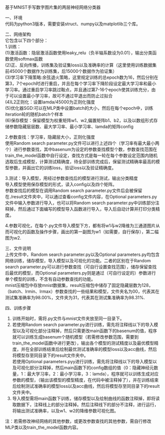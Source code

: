 基于MNIST手写数字图片集的两层神经网络分类器  

一、环境  
代码为python3版本，需要安装struct、numpy以及matplotlib三个库。  

二、网络架构  
 它包含以下四个部分：    
 1.训练：  
  (1)激活函数：隐层激活函数使用leaky_relu（负半轴系数设为0.01），输出分类函数使用softmax函数  
  (2)正、反向传播，训练集及验证集loss以及准确率的计算（这里使用训练数据集前45000个数据作为训练集，后15000个数据作为验证集）  
  (3)学习率下降策略:余弦退火策略，这里规定训练的总epoch数为16，然后分别在第3，7个epoch时进行重启，并且在每个学习率下降阶段设定最大学习率和最小学习率。通过重启学习率跳过鞍点，并且通过第7-16个epoch使其训练充分，由于可以设置最小学习率，故可不通过早退出而防止过拟合  
  (4)L2正则化：设置lamda/45000为正则化强度  
  (5)优化器SGD:可以在MLP类中设置batch的大小，然后在每个epoch中，训练iteration轮的随机batch个样本  
  (6)保存模型：保留模型为权重矩阵w1、w2,偏置矩阵b1、b2，以及以数组形式存储参数隐藏层层数、最大学习率、最小学习率、lamda的矩阵config  
  
 2.参数查找：学习率，隐藏层大小，正则化强度  
  使用Random search parameter.py文件可以进行上述四个（学习率有最大最小两个）进行参数查找，其中basenum为设定的参数查找模型个数，参数查找范围在train_the_model函数中自行设定，查找方式是每一轮在每个参数设定范围内随机选取后生成模型，计算测试精确度，待全部训练完成后，保留测试精确率最高的模型参数，并画出它的训练loss，验证loss以及验证精确度。  
  
 3.测试：导入模型，用经过参数查找后的模型进行测试，输出分类精度  
  导入模型使用保存模型的形式，读入config以及四个矩阵。  
  参数查找后的模型在调用Random search parameter.py文件后会被保留在./result文件夹中，可以通过查看config文件内容，在Optional parameters.py文件中输入参数进行导入，也可以将Random search parameter.py中训练部分注释掉，然后通过下面编写的模型导入函数进行导入，导入后自动计算并打印分类精度。  
  
 4.参数可视化，在每个.py文件导入模型下方，都有将w1与w2降维为三通道图片从而可视化的函数及操作步骤，画出的第一副图为w1（如需要，自行保存），第二幅图为w2.  
  
三、文件说明  
上传文件中，Random search parameter.py以及Optional parameters.py均包含网络训练，储存模型，导入模型以及可视化的功能。二者的区别在于Random search parameter.py可以进行参数查找（可自行设置查找范围），储存保留查找后最优的模型，而Optional parameters.py则是通过（可自行设定的）参数进行单个模型的训练，不含有自动参数查找的功能。  
mnist压缩包中存放mnist数据集，result压缩包中储存了固定隐藏层数为128，（batch、lrmin、lrmax）参数查找的一些结果和模型，文件夹名为00，代表其在测试集准确率为98.00%，文件夹为31，代表其在测试集准确率为98.31%.  

四、训练步骤  
  1. 训练开始时，需将.py文件与mnist文件夹放至同一目录下。  
  2. 若使用Random search parameter.py进行训练，需先将注释线以下的导入模型以及可视化部分注释掉，然后只需更改main函数下的basenum的值，程序就可以训练生成basenum个随机模型（若需修改参数范围，需要到train_the_model函数中进行更改），输出各个模型的测试精度以及最优模型精度，并在全部训练结束后绘制最优测试准确率的模型loss以及acc曲线，然后将模型存至同目录下的result文件夹中。  
  若使用Optional parameters.pyy进行训练，需先将注释线以下的导入模型以及可视化部分注释掉，然后main函数下的config数组的值（0：隐藏神经元数量，1：最大学习率，2：最小学习率，3：lamda），程序就可以训练生成对应参数的模型，（输出该模型的模型精度，在代码中被注释掉了），并在训练结束后绘制测试准确率的模型loss以及acc曲线，然后将模型存至同目录下的result文件夹中。  
  3. 导入模型需将main函数下训练，储存模型以及绘制曲线的函数注释掉，即将读取数据下，注释线上的部分注释掉。然后注释线下的部分不注释，进行运行，将输出测试准确率，以及w1、w2的降维参数可视化图。  

注：若需修改神经网络的其他参数，或更改参数查找的其他参数，需自行修改MLP类以及train_the_model函数内容。



